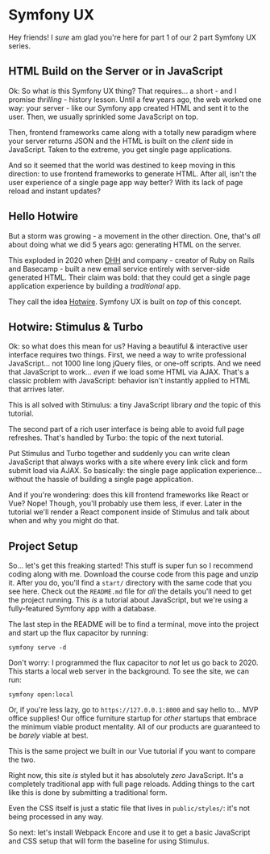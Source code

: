 # Symfony UX

Hey friends! I *sure* am glad you're here for part 1 of our 2 part Symfony UX
series.

## HTML Build on the Server or in JavaScript

Ok: So what *is* this Symfony UX thing? That requires... a short - and I promise
*thrilling* - history lesson. Until a few years ago, the web worked one way: your
server - like our Symfony app created HTML and sent it to the user. Then, we
usually sprinkled some JavaScript on top.

Then, frontend frameworks came along with a totally new paradigm where your
server returns JSON and the HTML is built on the *client* side in JavaScript. Taken
to the extreme, you get single page applications.

And so it seemed that the world was destined to keep moving in this direction: to
use frontend frameworks to generate HTML. After all, isn't the user experience of
a single page app way better? With its lack of page reload and instant updates?

## Hello Hotwire

But a storm was growing - a movement in the other direction. One, that's *all*
about doing what we did 5 years ago: generating HTML on the server.

This exploded in 2020 when [DHH](https://twitter.com/dhh) and company - creator
of Ruby on Rails and Basecamp - built a new email service entirely with server-side
generated HTML. Their claim was bold: that they could get a single page application
experience by building a *traditional* app.

They call the idea [Hotwire](https://hotwire.dev/). Symfony UX is built on *top*
of this concept.

## Hotwire: Stimulus & Turbo

Ok: so what does this mean for us? Having a beautiful & interactive user interface
requires two things. First, we need a way to write professional JavaScript... not
1000 line long jQuery files, or one-off scripts. And we need that JavaScript to
work... *even* if we load some HTML via AJAX. That's a classic problem with JavaScript:
behavior isn't instantly applied to HTML that arrives later.

This is all solved with Stimulus: a tiny JavaScript library *and* the topic of
this tutorial.

The second part of a rich user interface is being able to avoid full page refreshes.
That's handled by Turbo: the topic of the next tutorial.

Put Stimulus and Turbo together and suddenly you can write clean JavaScript that
always works with a site where every link click and form submit load via AJAX. So
basically: the single page application experience... without the hassle of building
a single page application.

And if you're wondering: does this kill frontend frameworks like React or Vue?
Nope! Though, you'll probably use them less, if ever. Later in the tutorial we'll
render a React component inside of Stimulus and talk about when and why you might
do that.

## Project Setup

So... let's get this freaking started! This stuff is super fun so I recommend
coding along with me. Download the course code from this page and unzip it. After
you do, you'll find a `start/` directory with the same code that you see here.
Check out the `README.md` file for *all* the details you'll need to get the project
running. This *is* a tutorial about JavaScript, but we're using a fully-featured
Symfony app with a database.

The last step in the README will be to find a terminal, move into the project and
start up the flux capacitor by running:

```terminal
symfony serve -d
```

Don't worry: I programmed the flux capacitor to *not* let us go back to 2020. This
starts a local web server in the background. To see the site, we can run:

```terminal
symfony open:local
```

Or, if you're less lazy, go to `https://127.0.0.1:8000` and say hello to...
MVP office supplies! Our office furniture startup for *other* startups that
embrace the minimum viable product mentality. All of our products are guaranteed
to be *barely* viable at best.

This is the same project we built in our Vue tutorial if you want to compare the
two.

Right now, this site *is* styled but it has absolutely *zero* JavaScript. It's a
completely traditional app with full page reloads. Adding things to the cart
like this is done by submitting a traditional form.

Even the CSS itself is just a static file that lives in `public/styles/`: it's not
being processed in any way.

So next: let's install Webpack Encore and use it to get a basic JavaScript
and CSS setup that will form the baseline for using Stimulus.
